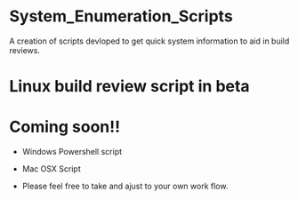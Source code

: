 # System_Enumeration_Scripts
A creation of scripts devloped to get quick system information to aid in build reviews.

# Linux build review script in beta
# Coming soon!!
* Windows Powershell script
* Mac OSX Script

* Please feel free to take and ajust to your own work flow.
  
